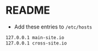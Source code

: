 # README

- Add these entries to `/etc/hosts`

```txt
127.0.0.1 main-site.io
127.0.0.1 cross-site.io
```
